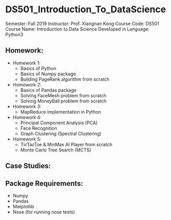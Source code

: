 # DS501_Introduction_To_DataScience
Semester: Fall 2019
Instructor: Prof. Xiangnan Kong
Course Code: DS501
Course Name: Introduction to Data Science
Developed in Language: Python3


## Homework:
* Homework 1:
	* Basics of Python
	* Basics of Numpy package
	* Building PageRank algorithm from scratch
* Homework 2:
	* Basics of Pandas package
	* Solving FaceMesh problem from scratch
	* Solving MoneyBall problem from scratch
* Homework 3:
	* MapReduce implementation in Python
* Homework 4:
	* Principal Component Analysis (PCA)
	* Face Recognition
	* Graph Clustering (Spectral Clustering)
* Homework 5:
	* TicTacToe & MinMax AI Player from scratch
	* Monte Carlo Tree Search (MCTS)

## Case Studies:


## Package Requirements:
* Numpy
* Pandas
* Matplotlib
* Nose (for running nose tests)

